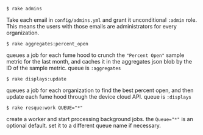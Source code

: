 ```
$ rake admins
```

Take each email in `config/admins.yml` and grant it unconditional `:admin` role. This means the users with those emails are administrators for every organization.

```
$ rake aggregates:percent_open
```

queues a job for each fume hood to crunch the `"Percent Open"` sample metric for the last month, and caches it in the aggregates json blob by the ID of the sample metric. queue is `:aggregates`

```
$ rake displays:update
```

queues a job for each organization to find the best percent open, and then update each fume hood through the device cloud API. queue is `:displays`

```
$ rake resque:work QUEUE="*"
```

create a worker and start processing background jobs. the `Queue="*"` is an optional default. set it to a different queue name if necessary. 

